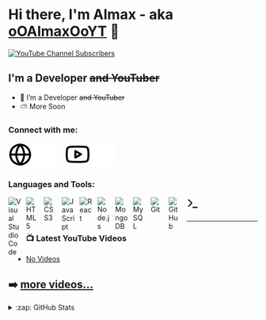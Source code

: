 # Hi there, I'm Almax - aka [oOAlmaxOoYT][youtube] 👋 

[![YouTube Channel Subscribers](https://img.shields.io/youtube/channel/subscribers/UCM6JwZxdcUuHJpDZ_CzaTtw?logo=youtube&logoColor=red&style=for-the-badge)][youtube]



## I'm a Developer ~~and YouTuber~~

- 🤖 I’m a Developer ~~and YouTuber~~
- ⛅ More Soon

### Connect with me:

[![website](./img/globe-light.svg)](https://youtube.com/@oOAlmaxOo/)
[![website](./img/globe-dark.svg)](https://youtube.com/@oOAlmaxOo/)
&nbsp;&nbsp;
[![website](./img/youtube-light.svg)](https://youtube.com/@oOAlmaxOo/)
[![website](./img/youtube-dark.svg)](https://youtube.com/@oOAlmaxOo/)

### Languages and Tools:

<img align="left" alt="Visual Studio Code" width="26px" src="https://cdn.jsdelivr.net/gh/devicons/devicon/icons/vscode/vscode-original.svg" style="padding-right:10px;" />
<img align="left" alt="HTML5" width="26px" src="https://cdn.jsdelivr.net/gh/devicons/devicon/icons/html5/html5-original.svg" style="padding-right:10px;" />
<img align="left" alt="CSS3" width="26px" src="https://cdn.jsdelivr.net/gh/devicons/devicon/icons/css3/css3-original.svg" style="padding-right:10px;" />
<img align="left" alt="JavaScript" width="26px" src="https://cdn.jsdelivr.net/gh/devicons/devicon/icons/javascript/javascript-original.svg" style="padding-right:10px;" />
<img align="left" alt="React" width="26px" src="https://cdn.jsdelivr.net/gh/devicons/devicon/icons/react/react-original.svg" style="padding-right:10px;" />
<img align="left" alt="Node.js" width="26px" src="https://cdn.jsdelivr.net/gh/devicons/devicon/icons/nodejs/nodejs-original.svg" style="padding-right:10px;" />
<img align="left" alt="MongoDB" width="26px" src="https://cdn.jsdelivr.net/gh/devicons/devicon/icons/mongodb/mongodb-original.svg" style="padding-right:10px;" />
<img align="left" alt="MySQL" width="26px" src="https://cdn.jsdelivr.net/gh/devicons/devicon/icons/mysql/mysql-original.svg" style="padding-right:10px;" />
<img align="left" alt="Git" width="26px" src="https://cdn.jsdelivr.net/gh/devicons/devicon/icons/git/git-original.svg" style="padding-right:10px;" />
<img align="left" alt="GitHub" width="26px" src="https://cdn.jsdelivr.net/gh/devicons/devicon/icons/github/github-original.svg" style="padding-right:10px;" />
<img align="left" alt="Terminal" width="26px" src="./img/terminal-light.svg" />
<br />
<br />

---

### 📺 Latest YouTube Videos

<!-- YOUTUBE:START -->
- [No Videos](#)
<!-- YOUTUBE:END -->

➡️ [more videos...](https://youtube.com/channel/@oOAlmaxOo/videos)
---


<details>
  <summary>:zap: GitHub Stats</summary>

  <img align="left" alt="oOAlmaxOoYT's GitHub Stats" src="https://github-readme-stats.vercel.app/api?username=oOAlmaxOoYT&show_icons=true&hide_border=false&title_color=1190FC&icon_color=FFE400&bg_color=09131B&text_color=ffffff&border_color=0c1a25" />

</details>

[youtube]: https://youtube.com/@oOAlmaxOo/
